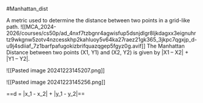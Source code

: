 #Manhattan_dist

A metric used to determine the distance between two points in a grid-like path.
![[MCA_2024-2026/courses/cs50p/ad_4nxf7tzbgnr4agwisfup5dsnjdlgr8ljkdagxx3eignuhrtz9wkgnw5zotv4nzcesskhp2kahluoy5v64ka27raez21gk365_3jkpc7qgxjp_d-u9j4sdiiaf_7z1barfpafugokizbrifquazqgep5fgyz0g.avif]]
The Manhattan Distance between two points (X1, Y1) and (X2, Y2) is given by |X1 – X2| + |Y1 – Y2|.


![[Pasted image 20241223145207.png]]


![[Pasted image 20241223145256.png]]

==d = |x_1 - x_2| + |y_1 - y_2|==

